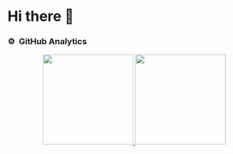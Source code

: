 # Hi there 👋

### ⚙️ &nbsp;GitHub Analytics

<p align="center">
<a href="https://github.com/lucafulgenzi">
  <img height="180em" src="https://github-readme-stats-eight-theta.vercel.app/api?username=lucafulgenzi&show_icons=true&theme=radical&include_all_commits=true&count_private=true"/>
  <img height="180em" src="https://github-readme-stats-eight-theta.vercel.app/api/top-langs/?username=lucafulgenzi&layout=compact&langs_count=8&theme=algolia"/>
</a>
</p>
